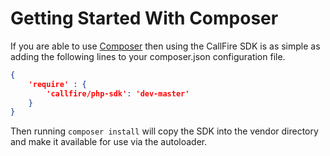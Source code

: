 Getting Started With Composer
=============================

If you are able to use [Composer](http://getcomposer.org) then using the
CallFire SDK is as simple as adding the following lines to your composer.json
configuration file.

```json
{
    'require' : {
        'callfire/php-sdk': 'dev-master'
    }
}
```

Then running `composer install` will copy the SDK into the vendor
directory and make it available for use via the autoloader.

